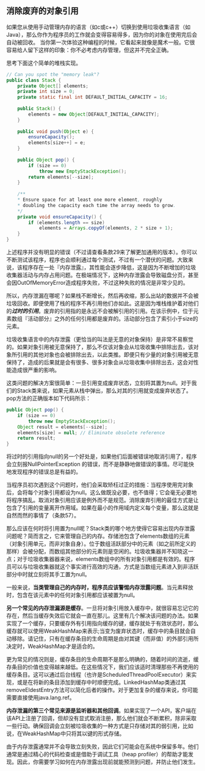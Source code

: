 ## 消除废弃的对象引用

如果您从使用手动管理内存的语言（如c或c++）切换到使用垃圾收集语言（如Java），那么你作为程序员的工作就会变得容易得多，因为你的对象在使用完后会自动被回收。 当你第一次体验这种编程的时候，它看起来就像是魔术一般。它很容易给人留下这样的印象：你不必考虑内存管理，但这并不完全正确。 

思考下面这个简单的堆栈实现。

```java
// Can you spot the "memory leak"?
public class Stack {
    private Object[] elements;
    private int size = 0;
    private static final int DEFAULT_INITIAL_CAPACITY = 16;
    
    public Stack() {
   		elements = new Object[DEFAULT_INITIAL_CAPACITY];
    }
    
    public void push(Object e) {
        ensureCapacity();
        elements[size++] = e;
    }
    
    public Object pop() {
        if (size == 0)
        	throw new EmptyStackException();
        return elements[--size];
    }
    
    /**
    * Ensure space for at least one more element, roughly
    * doubling the capacity each time the array needs to grow.
    */
    private void ensureCapacity() {
        if (elements.length == size)
        	elements = Arrays.copyOf(elements, 2 * size + 1);
    }
}
```

上述程序并没有明显的错误（不过请查看条款29来了解更加通用的版本）。你可以不断测试该程序，程序也会顺利通过每个测试，不过有一个潜伏的问题。大致来说，该程序存在一处『内存泄露』，其性能会逐步降低，这是因为不断增加的垃圾收集器活动与内存占用问题。在极端情况下，这种内存泄露会导致磁盘分页，甚至会因OutOfMemoryError造成程序失败，不过这种失败的情况是非常少见的。

所以，内存泄漏在哪呢？如果栈不断增长，然后再收缩，那么出站的数据并不会被垃圾回收。即便使用了栈的程序不再引用他们亦如此。这是因为堆栈维护着对他们的***过时的引用***。废弃的引用指的是永远不会被解引用的引用。在该示例中，位于元素数组『活动部分』之外的任何引用都是废弃的。活动部分包含了索引小于size的元素。

垃圾收集语言中的内存泄露（更恰当的叫法是无意的对象保持）是非常不易察觉的。如果对象引用被无意保持了，那么不仅该对象会从垃圾收集中排除出去，该对象所引用的其他对象也会被排除出去，以此类推。即便只有少量的对象引用被无意保持了，造成的后果就是会有很多、很多对象会从垃圾收集中排除出去，这会对性能造成很严重的影响。

这类问题的解决方案很简单：一旦引用变成废弃状态，立刻将其置为null。对于我们的Stack类来说，如果元素从栈中弹出，那么对其的引用就变成废弃状态了。pop方法的正确版本如下代码所示：

```java
public Object pop() {
    if (size == 0)
    	throw new EmptyStackException();
    Object result = elements[--size];
    elements[size] = null; // Eliminate obsolete reference
    return result;
}
```

将过时的引用指向null的另一个好处是，如果他们后面被错误地取消引用了，程序会立刻报NullPointerException 的错误，而不是静静地做错误的事情。尽可能快地发现程序的错误总是有益的。

当程序员初次遇到这个问题时，他们会采取矫枉过正的措施：当程序使用完对象后，会将每个对象引用都设为null。这么做既没必要，也不值得；它会毫无必要地将程序搞乱。取消对象引用应该是例外而不是规范。消除废弃引用的最佳方式是让包含了引用的变量离开作用域。如果在最小的作用域内定义每个变量，那么这就是自然而然的事情了（条款57）。

那么应该在何时将引用置为null呢？Stack类的哪个地方使得它容易出现内存泄露问题呢？简而言之，它来管理自己的内存。存储池包含了elements数组的元素（对象引用单元，而非对象自身）。位于数组活跃部分中的元素（如之前所定义的那样）会被分配，而数组其他部分的元素则是空闲的。垃圾收集器并不知晓这一点；对于垃圾收集器器来说，elements数组中的所有对象引用都是有效的。程序员可以与垃圾收集器就这个事实进行高效的沟通，方式是当数组元素进入到非活跃部分中时就立刻将其手工置为null。

一般来说，**当类管理自己的内存时，程序员应该警惕内存泄露问题**。当元素释放时，包含在该元素中的任何对象引用都应该被置为null。

**另一个常见的内存泄漏源是缓存**。一旦将对象引用放入缓存中，就很容易忘记它的存在，然后当缓存失效后它就会一直在那儿。这里有几个解决该问题的办法。如果实现了一个缓存，只要缓存外有引用指向缓存的键，缓存就处于有效状态时，那么缓存就可以使用WeakHashMap来表示;当变为废弃状态时，缓存中的条目就会自动移除。请记住，只有在缓存条目的生命周期是由对其键（而非值）的外部引用所决定时，WeakHashMap才是适合的。

更为常见的情况则是，缓存条目的生命周期不是那么明确的，随着时间的流逝，缓存条目的价值也变得越来越低。在这些情况下，我们应该适时清理那些不再使用的缓存条目。这可以通过后台线程（也许是ScheduledThreadPoolExecutor）来实现，或是在将新的条目添加到缓存中时顺便完成。LinkedHashMap类通过其removeEldestEntry方法可以简化后者的操作。对于更加复杂的缓存来说，你可能需要直接使用java.lang.ref。

**内存泄漏的第三个常见来源是监听器和其他回调**。如果实现了一个API，客户端在该API上注册了回调，但却没有显式取消注册，那么他们就会不断累积，除非采取一些行动。确保回调会立刻被垃圾收集的一种方式是只存储对其的弱引用，比如说，在WeakHashMap中只将其以键的形式存储。

由于内存泄露通常并不会导致立刻失败，因此它们可能会在系统中保留多年。他们通常是通过精心的代码检查或是借助于调试工具（heap profiler）的帮助才能发现。因此，你需要学习如何在内存泄露出现前就能预测到问题，并防止他们发生。
